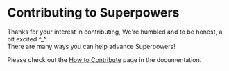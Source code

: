 # Contributing to Superpowers

Thanks for your interest in contributing, We're humbled and to be honest, a bit excited ^_^.  
There are many ways you can help advance Superpowers!

Please check out the [How to Contribute](http://docs.superpowers-html5.com/en/development/how-to-contribute) page in the documentation.
